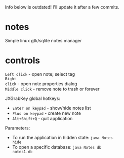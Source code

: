Info below is outdated! I'll update it after a few commits.

notes
=====

Simple linux gtk/sqlite notes manager

controls
=====

<code>Left click</code> - open note; select tag<br>
<code>Right click</code> - open note properties dialog<br>
<code>Middle click</code> - remove note to trash or forever

JXGrabKey global hotkeys:<br>
- <code>Enter on keypad</code> - show/hide notes list<br>
- <code>Plus on keypad</code> - create new note<br>
- <code>Alt+Shift+Q</code> - quit application

Parameters:<br>
- To run the application in hidden state: <code>java Notes hide</code><br>
- To open a specific database: <code>java Notes db notes1.db</code>
